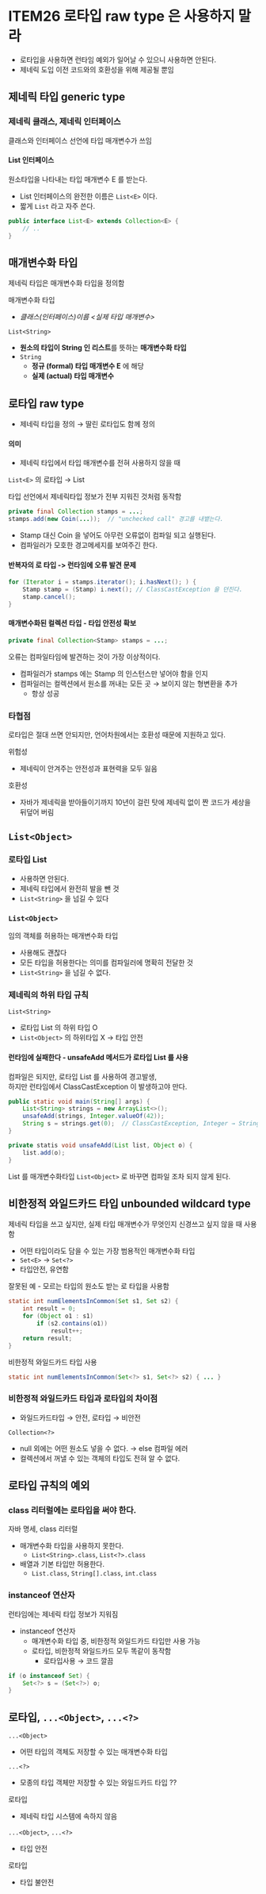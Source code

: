 # ITEM26 로타입 raw type 은 사용하지 말라
- 로타입을 사용하면 런타임 예외가 일어날 수 있으니 사용하면 안된다.
- 제네릭 도입 이전 코드와의 호환성을 위해 제공될 뿐임

## 제네릭 타입 generic type

### 제네릭 클래스, 제네릭 인터페이스
클래스와 인터페이스 선언에 타입 매개변수가 쓰임

#### List 인터페이스
원소타입을 나타내는 타입 매개변수 E 를 받는다.

- List 인터페이스의 완전한 이름은 `List<E>` 이다.
- 짧게 `List` 라고 자주 쓴다.

```java
public interface List<E> extends Collection<E> {
    // ..
}
```

## 매개변수화 타입
제네릭 타입은 매개변수화 타입을 정의함

매개변수화 타입
- *클래스(인터페이스)이름 <실제 타입 매개변수>*

`List<String>` 
- **원소의 타입이 String 인 리스트**를 뜻하는 **매개변수화 타입**
- `String`
    - **정규 (formal) 타입 매개변수 E** 에 해당
    - **실제 (actual) 타입 매개변수**

## 로타입 raw type
- 제네릭 타입을 정의 → 딸린 로타입도 함께 정의

#### 의미
- 제네릭 타입에서 타입 매개변수를 전혀 사용하지 않을 때

`List<E>` 의 로타입 → List

타입 선언에서 제네릭타입 정보가 전부 지워진 것처럼 동작함

```java
private final Collection stamps = ...;
stamps.add(new Coin(...));  // "unchecked call" 경고를 내뱉는다.
```
- Stamp 대신 Coin 을 넣어도 아무런 오류없이 컴파일 되고 실행된다.
- 컴파일러가 모호한 경고메세지를 보여주긴 한다.

#### 반복자의 로 타입 -> 런타임에 오류 발견 문제
```java
for (Iterator i = stamps.iterator(); i.hasNext(); ) {
    Stamp stamp = (Stamp) i.next(); // ClassCastException 을 던진다.
    stamp.cancel();
}
```

#### 매개변수화된 컬렉션 타입 - 타입 안전성 확보
```java
private final Collection<Stamp> stamps = ...;
```
오류는 컴파일타임에 발견하는 것이 가장 이상적이다.
- 컴파일러가 stamps 에는 Stamp 의 인스턴스만 넣어야 함을 인지
- 컴파일러는 컬렉션에서 원소를 꺼내는 모든 곳 → 보이지 않는 형변환을 추가
    - 항상 성공

### 타협점
로타입은 절대 쓰면 안되지만, 
언어차원에서는 호환성 때문에 지원하고 있다.

위험성 
- 제네릭이 안겨주는 안전성과 표현력을 모두 잃음

호환성
- 자바가 제네릭을 받아들이기까지 10년이 걸린 탓에 제네릭 없이 짠 코드가 세상을 뒤덮어 버림

## `List<Object>`
### 로타입 List 
- 사용하면 안된다.
- 제네릭 타입에서 완전히 발을 뺀 것
- `List<String>` 을 넘길 수 있다
    
### `List<Object>`
임의 객체를 허용하는 매개변수화 타입
- 사용해도 괜찮다
- 모든 타입을 허용한다는 의미를 컴파일러에 명확히 전달한 것
- `List<String>` 을 넘길 수 없다.

### 제네릭의 하위 타입 규칙
`List<String>` 
- 로타입 List 의 하위 타입 O
- `List<Object>` 의 하위타입 X → 타입 안전

#### 런타임에 실패한다 - unsafeAdd 메서드가 로타입 List 를 사용
컴파일은 되지만, 로타입 List 를 사용하여 경고발생,     
하지만 런타임에서 ClassCastException 이 발생하고야 만다.    
```java
public static void main(String[] args) {
    List<String> strings = new ArrayList<>();
    unsafeAdd(strings, Integer.valueOf(42));
    String s = strings.get(0);  // ClassCastException, Integer → String
}

private statis void unsafeAdd(List list, Object o) {
    list.add(o);
}
```

List 를 매개변수화타입 `List<Object>` 로 바꾸면 컴파일 조차 되지 않게 된다.

## 비한정적 와일드카드 타입 unbounded wildcard type
제네릭 타입을 쓰고 싶지만, 실제 타입 매개변수가 무엇인지 신경쓰고 싶지 않을 때 사용함

- 어떤 타입이라도 담을 수 있는 가장 범용적인 매개변수화 타입
- `Set<E>` → `Set<?>` 
- 타입안전, 유연함

잘못된 예 - 모르는 타입의 원소도 받는 로 타입을 사용함
```java
static int numElementsInCommon(Set s1, Set s2) {
    int result = 0;
    for (Object o1 : s1) 
        if (s2.contains(o1)) 
            result++;
    return result;
}
```

비한정적 와일드카드 타입 사용
```java
static int numElementsInCommon(Set<?> s1, Set<?> s2) { ... }
```

### 비한정적 와일드카드 타입과 로타입의 차이점
- 와일드카드타입 → 안전, 로타입 → 비안전

`Collection<?>`
- null 외에는 어떤 원소도 넣을 수 없다. → else 컴파일 에러
- 컬렉션에서 꺼낼 수 있는 객체의 타입도 전혀 알 수 없다.

## 로타입 규칙의 예외
### class 리터럴에는 로타입을 써야 한다.
자바 명세, class 리터럴
- 매개변수화 타입을 사용하지 못한다.
    - `List<String>.class`, `List<?>.class`
- 배열과 기본 타입만 허용한다.
    - `List.class`, `String[].class`, `int.class`
    
### instanceof 연산자
런타임에는 제네릭 타입 정보가 지워짐
- instanceof 연산자
    - 매개변수화 타입 중, 비한정적 와일드카드 타입만 사용 가능
    - 로타입, 비한정적 와일드카드 모두 똑같이 동작함
        - 로타입사용 → 코드 깔끔
 
```java
if (o instanceof Set) {
    Set<?> s = (Set<?>) o;
}
```       

## 로타입, `...<Object>`, `...<?>`
`...<Object>`
- 어떤 타입의 객체도 저장할 수 있는 매개변수화 타입

`...<?>`
- 모종의 타입 객체만 저장할 수 있는 와일드카드 타입 ??

로타입
- 제네릭 타입 시스템에 속하지 않음

`...<Object>`, `...<?>`
- 타입 안전

로타입
- 타입 불안전
